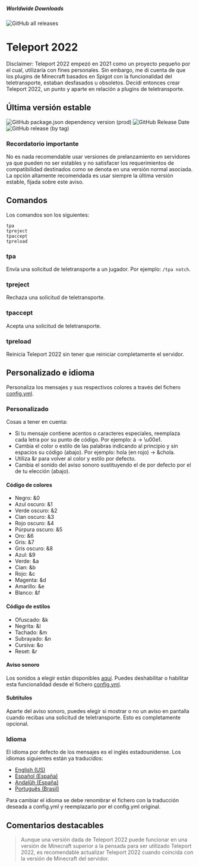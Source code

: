 ##### Worldwide Downloads

![GitHub all releases](https://img.shields.io/github/downloads/8ortiz4/teleport-2022/total?color=yellow)

# Teleport 2022

Disclaimer: Teleport 2022 empezó en 2021 como un proyecto pequeño por el cual, utilizaría con fines personales. Sin embargo, me di cuenta de que los plugins de Minecraft basados en Spigot con la funcionalidad del teletransporte, estaban desfasados u obsoletos. Decidí entonces crear Teleport 2022, un punto y aparte en relación a plugins de teletransporte.

## Última versión estable

![GitHub package.json dependency version (prod)](https://img.shields.io/github/package-json/dependency-version/8ortiz4/teleport-2022/3.0.0?color=orange)
![GitHub Release Date](https://img.shields.io/github/release-date/8ortiz4/teleport-2022)
![GitHub release (by tag)](https://img.shields.io/github/downloads/8ortiz4/teleport-2022/3.0.0/total?color=brightgreen)

### Recordatorio importante

No es nada recomendable usar versiones de prelanzamiento en servidores ya que pueden no ser estables y no satisfacer los requerimientos de compatibilidad destinados como se denota en una versión normal asociada. La opción altamente recomendada es usar siempre la última versión estable, fijada sobre este aviso.

## Comandos

Los comandos son los siguientes:

```
tpa
tpreject
tpaccept
tpreload
```

### tpa

Envía una solicitud de teletransporte a un jugador. Por ejemplo: `/tpa notch`.

### tpreject

Rechaza una solicitud de teletransporte.

### tpaccept

Acepta una solicitud de teletransporte.

### tpreload

Reinicia Teleport 2022 sin tener que reiniciar completamente el servidor.

## Personalizado e idioma

Personaliza los mensajes y sus respectivos colores a través del fichero [config.yml](https://github.com/8ortiz4/teleport-2022/tree/main/lang).

### Personalizado

Cosas a tener en cuenta:

- Si tu mensaje contiene acentos o caracteres especiales, reemplaza cada letra por su punto de código. Por ejemplo: á → \u00e1.
- Cambia el color o estilo de las palabras indicando al principio y sin espacios su código (abajo). Por ejemplo: hola (en rojo) → &chola.
- Utiliza &r para volver al color y estilo por defecto.
- Cambia el sonido del aviso sonoro sustituyendo el de por defecto por el de tu elección (abajo).

#### Código de colores

- Negro: &0
- Azul oscuro: &1
- Verde oscuro: &2
- Cian oscuro: &3
- Rojo oscuro: &4
- Púrpura oscuro: &5
- Oro: &6
- Gris: &7
- Gris oscuro: &8
- Azul: &9
- Verde: &a
- Cian: &b
- Rojo: &c
- Magenta: &d
- Amarillo: &e
- Blanco: &f

#### Código de estilos

- Ofuscado: &k
- Negrita: &l
- Tachado: &m
- Subrayado: &n
- Cursiva: &o
- Reset: &r

#### Aviso sonoro

Los sonidos a elegir están disponibles [aquí](https://hub.spigotmc.org/javadocs/spigot/org/bukkit/Sound.html). Puedes deshabilitar o habilitar esta funcionalidad desde el fichero [config.yml](https://github.com/8ortiz4/teleport-2022/tree/main/lang).

#### Subtítulos

Aparte del aviso sonoro, puedes elegir si mostrar o no un aviso en pantalla cuando recibas una solicitud de teletransporte. Esto es completamente opcional.

### Idioma

El idioma por defecto de los mensajes es el inglés estadounidense. Los idiomas siguientes están ya traducidos:

- [English (US)](https://github.com/8ortiz4/teleport-2022/blob/main/lang/en_us.yml)
- [Español (España)](https://github.com/8ortiz4/teleport-2022/blob/main/lang/es_es.yml)
- [Andalûh (España)](https://github.com/8ortiz4/teleport-2022/blob/main/lang/esan.yml)
- [Português (Brasil)](https://github.com/8ortiz4/teleport-2022/blob/main/lang/pt_br.yml)

Para cambiar el idioma se debe renombrar el fichero con la traducción deseada a config.yml y reemplazarlo por el config.yml original.

## Comentarios destacables

> Aunque una versión dada de Teleport 2022 puede funcionar en una versión de Minecraft superior a la pensada para ser utilizado Teleport 2022, es recomendable actualizar Teleport 2022 cuando coincida con la versión de Minecraft del servidor.
